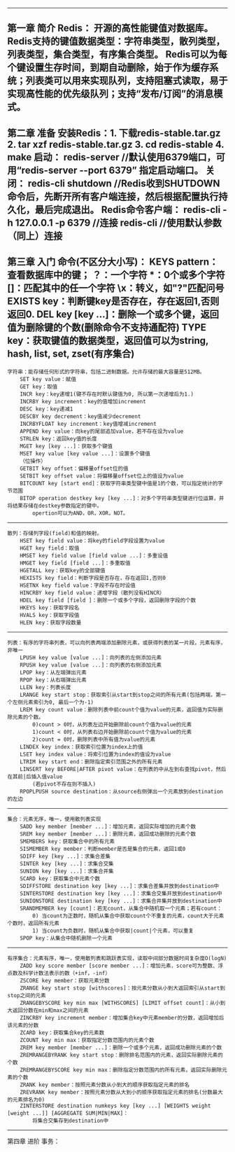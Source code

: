 ----------------------------------------------------------------------------------------------------------
第一章 简介
    Redis： 开源的高性能键值对数据库。
    Redis支持的键值数据类型：字符串类型，散列类型，列表类型，集合类型，有序集合类型。
    Redis可以为每个键设置生存时间，到期自动删除，始于作为缓存系统；列表类可以用来实现队列，支持阻塞式读取，易于实现高性能的优先级队列；支持“发布/订阅”的消息模式。
----------------------------------------------------------------------------------------------------------
第二章 准备
    安装Redis：1. 下载redis-stable.tar.gz
        2. tar xzf redis-stable.tar.gz
        3. cd redis-stable
        4. make
    启动： redis-server  //默认使用6379端口，可用“redis-server --port 6379” 指定启动端口。
    关闭： redis-cli shutdown   //Redis收到SHUTDOWN命令后，先断开所有客户端连接，然后根据配置执行持久化，最后完成退出。
    Redis命令客户端： redis-cli -h 127.0.0.1 -p 6379   //连接
        redis-cli   //使用默认参数（同上）连接
----------------------------------------------------------------------------------------------------------
第三章 入门
	命令(不区分大小写)：
		KEYS pattern： 查看数据库中的键；
			？：一个字符
			*：0个或多个字符
			[]：匹配其中的任一个字符
			\x：转义，如"\?"匹配问号
		EXISTS key：判断键key是否存在，存在返回1,否则返回0.
		DEL key [key ...]：删除一个或多个键，返回值为删除键的个数(删除命令不支持通配符)
		TYPE key：获取键值的数据类型，返回值可以为string, hash, list, set, zset(有序集合)
----------------------------------------------------------------------------------------------------------
	字符串：能存储任何形式的字符串，包括二进制数据。允许存储的最大容量是512MB。
		SET key value：赋值
		GET key：取值
		INCR key：key递增1(键不存在时默认键值为0, 所以第一次递增后为1.)
		INCRBY key increment：key的值增加increment
		DESC key：key递减1
		DESCBY key decrement：key值减少decrement
		INCRBYFLOAT key increment：key值增减increment
		APPEND key value：向key的尾部追加value，若不存在设为value
		STRLEN key：返回key值的长度
		MGET key [key ...]：获取多个键值
		MSET key value [key value ...]：设置多个键值
		（位操作）
		GETBIT key offset：偏移量offset位的值
		SETBIT key offset value：将偏移量offset位上的值设为value
		BITCOUNT key [start end]：获取字符串类型键中值是1的个数，可以指定统计的字节范围
		BITOP operation destkey key [key ...]：对多个字符串类型键进行位运算，并将结果存储在destkey参数指定的键中。
			opertion可以为AND，OR，XOR，NOT。
----------------------------------------------------------------------------------------------------------
	散列：存储列字段(field)和值的映射。
		HSET key field value：将key的field字段设置为value
		HGET key field：取值
		HMSET key field value [field value ...]：多重设值
		HMGET key field [field ...]：多重取值
		HGETALL key：获取key的全部键值
		HEXISTS key field：判断字段是否存在，存在返回1,否则0
		HSETNX key field value：字段不存在时设值
		HINCRBY key field value：递增字段（散列没有HINCR）
		HDEL key field [field ]：删除一个或多个字段，返回删除字段的个数
		HKEYS key：获取字段名
		HVALS key：获取字段值
		HLEN key：获取字段数量
----------------------------------------------------------------------------------------------------------
	列表：有序的字符串列表，可以向列表两端添加删除元素，或获得列表的某一片段，元素有序，非唯一
		LPUSH key value [value ...]：向列表的左侧添加元素
		RPUSH key value [value ...]：向列表的右侧添加元素
		LPOP key：从左端弹出元素
		RPOP key：从右端弹出元素
		LLEN key：列表长度
		LRANGE key start stop：获取索引从start到stop之间的所有元素(包括两端，第一个左侧元素索引为0, 最后一个为-1)
		LREM key count value：删除列表中前count个值为value的元素，返回值为实际删除元素的个数。
			0)count > 0时，从列表左边开始删除前count个值为value的元素
			1)count < 0时，从列表右边开始删除前count个值为value的元素
			2)count = 0时，删除列表中所有值为value的元素
		LINDEX key index：获取索引位置为index上的值
		LSET key index value：将索引位置为index的值设为value
		LTRIM key start end：删除指定索引范围之外的所有元素
		LINSERT key BEFORE|AFTER pivot value：在列表的中从左到右查找pivot，然后在其前|后插入值value
			(若pivot不存在则不插入)
		RPOPLPUSH source destination：从source右侧弹出一个元素放到destination的左边
----------------------------------------------------------------------------------------------------------
	集合：元素无序，唯一，使用散列表实现
		SADD key member [member ...]：增加元素，返回实际增加的元素个数
		SREM key member [member ...]：删除元素，返回成功删除的元素个数
		SMEMBERS key：获取集合中的所有元素
		SISMEMBER key member：判断member是否是集合的元素，返回1或0
		SDIFF key [key ...]：求集合差集
		SINTER key [key ...]：求集合交集
		SUNION key [key ...]：求集合并集
		SCARD key：获取集合中元素个数
		SDIFFSTORE destination key [key ...]：求集合差集并放到destination中
		SINTERSTORE destination key [key ...]：求集合交集并放到destination中
		SUNIONSTORE destination key [key ...]：求集合并集并放到destination中
		SRANDMEMBER key [count]：若无count，从集合中随机取一个元素；若有count：
			0) 当count为正数时，随机从集合中获取count个不重复的元素，count大于元素个数时，返回所有元素
			1) 当count为负数时，随机从集合中获取|count|个元素，可以重复
		SPOP key：从集合中随机删除一个元素
----------------------------------------------------------------------------------------------------------
	有序集合：元素有序，唯一，使用散列表和跳跃表实现，读取中间部分数据时间复杂度O(logN)
		ZADD key score member [score member ...]：增加元素，score可为整数、浮点数及科学计数法表示的数（+inf，-inf）
		ZSCORE key member：获取元素分数
		ZRANGE key start stop [withscores]：按元素分数从小到大返回索引从start到stop之间的元素
		ZRANGEBYSCORE key min max [WITHSCORES] [LIMIT offset count]：从小到大返回分数在min和max之间的元素
		ZINCRBY key increment member：增加集合key中元素member的分数，返回增加后该元素的分数
		ZCARD key：获取集合key的元素数
		ZCOUNT key min max：获取指定分数范围内的元素个数
		ZREM key member [member ...]：删除一个或多个元素，返回成功删除元素的个数
		ZREMRANGEBYRANK key start stop：删除排名范围内的元素，返回实际删除元素的个数
		ZREMRANGEBYSCORE key min max：删除指定分数范围内的所有元素，返回实际删除元素的个数
		ZRANK key member：按照元素分数从小到大的顺序获取指定元素的排名
		ZREVRANK key member：按照元素分数从大到小的顺序获取指定元素的排名(分数最大的元素排名为0)
		ZINTERSTORE destination numkeys key [key ...] [WEIGHTS weight [weight ...]] [AGGREGATE SUM|MIN|MAX]：
			将集合交集存到destination中
----------------------------------------------------------------------------------------------------------
第四章 进阶
	事务：
		
		
		
		
		
		
		
	
	
	
	
	
	
	
	
	
	
	
	
	
	
	
	
	
	
	
	
	
	
	
	
	
	
